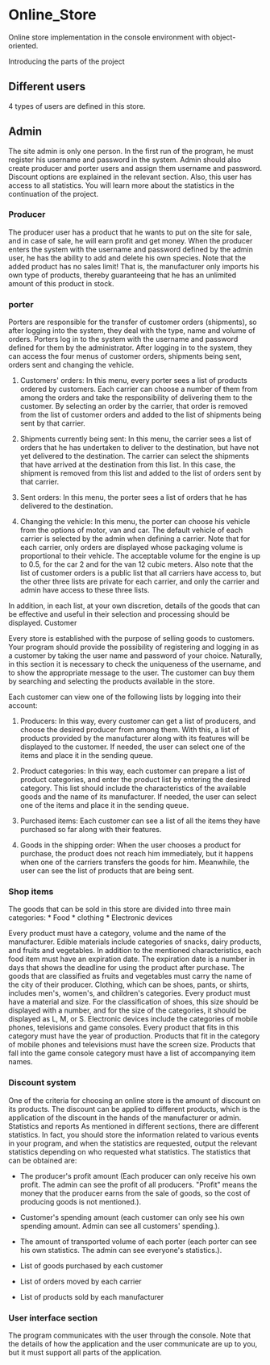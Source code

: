 # Online_Store
Online store implementation in the console environment with object-oriented.

Introducing the parts of the project

## Different users
4 types of users are defined in this store.

## Admin
The site admin is only one person. In the first run of the program, he must register his username and password in the system. Admin should also create producer and porter users and assign them username and password.
Discount options are explained in the relevant section. Also, this user has access to all statistics. You will learn more about the statistics in the continuation of the project.

### Producer
The producer user has a product that he wants to put on the site for sale, and in case of sale, he will earn profit and get money. When the producer enters the system with the username and password defined by the admin user, he has the ability to add and delete his own species. Note that the added product has no sales limit! That is, the manufacturer only imports his own type of products, thereby guaranteeing that he has an unlimited amount of this product in stock.

### porter
Porters are responsible for the transfer of customer orders (shipments), so after logging into the system, they deal with the type, name and volume of orders. Porters log in to the system with the username and password defined for them by the administrator. After logging in to the system, they can access the four menus of customer orders, shipments being sent, orders sent and changing the vehicle.

1.	Customers' orders: In this menu, every porter sees a list of products ordered by customers. Each carrier can choose a number of them from among the orders and take the responsibility of delivering them to the customer. By selecting an order by the carrier, that order is removed from the list of customer orders and added to the list of shipments being sent by that carrier.

2.	Shipments currently being sent: In this menu, the carrier sees a list of orders that he has undertaken to deliver to the destination, but have not yet delivered to the destination. The carrier can select the shipments that have arrived at the destination from this list. In this case, the shipment is removed from this list and added to the list of orders sent by that carrier.

3.	Sent orders: In this menu, the porter sees a list of orders that he has delivered to the destination.

4.	Changing the vehicle: In this menu, the porter can choose his vehicle from the options of motor, van and car. The default vehicle of each carrier is selected by the admin when defining a carrier.
Note that for each carrier, only orders are displayed whose packaging volume is proportional to their vehicle. The acceptable volume for the engine is up to 0.5, for the car 2 and for the van 12 cubic meters. Also note that the list of customer orders is a public list that all carriers have access to, but the other three lists are private for each carrier, and only the carrier and admin have access to these three lists.

In addition, in each list, at your own discretion, details of the goods that can be effective and useful in their selection and processing should be displayed.
Customer

Every store is established with the purpose of selling goods to customers. Your program should provide the possibility of registering and logging in as a customer by taking the user name and password of your choice. Naturally, in this section it is necessary to check the uniqueness of the username, and to show the appropriate message to the user. The customer can buy them by searching and selecting the products available in the store.

Each customer can view one of the following lists by logging into their account:

1.	Producers: In this way, every customer can get a list of producers, and choose the desired producer from among them. With this, a list of products provided by the manufacturer along with its features will be displayed to the customer. If needed, the user can select one of the items and place it in the sending queue.

2.	Product categories: In this way, each customer can prepare a list of product categories, and enter the product list by entering the desired category. This list should include the characteristics of the available goods and the name of its manufacturer. If needed, the user can select one of the items and place it in the sending queue.

3.	Purchased items: Each customer can see a list of all the items they have purchased so far along with their features.

4.	Goods in the shipping order: When the user chooses a product for purchase, the product does not reach him immediately, but it happens when one of the carriers transfers the goods for him. Meanwhile, the user can see the list of products that are being sent.

### Shop items
The goods that can be sold in this store are divided into three main categories:
    * Food
    * clothing
    * Electronic devices
    
Every product must have a category, volume and the name of the manufacturer.
Edible materials include categories of snacks, dairy products, and fruits and vegetables. In addition to the mentioned characteristics, each food item must have an expiration date. The expiration date is a number in days that shows the deadline for using the product after purchase.
The goods that are classified as fruits and vegetables must carry the name of the city of their producer.
Clothing, which can be shoes, pants, or shirts, includes men's, women's, and children's categories.
Every product must have a material and size. For the classification of shoes, this size should be displayed with a number, and for the size of the categories, it should be displayed as L, M, or S.
Electronic devices include the categories of mobile phones, televisions and game consoles. Every product that fits in this category must have the year of production.
Products that fit in the category of mobile phones and televisions must have the screen size.
Products that fall into the game console category must have a list of accompanying item names.

### Discount system
One of the criteria for choosing an online store is the amount of discount on its products. The discount can be applied to different products, which is the application of the discount in the hands of the manufacturer or admin.
Statistics and reports
As mentioned in different sections, there are different statistics. In fact, you should store the information related to various events in your program, and when the statistics are requested, output the relevant statistics depending on who requested what statistics. The statistics that can be obtained are:

* The producer's profit amount (Each producer can only receive his own profit. The admin can see the profit of all producers. "Profit" means the money that the producer earns from the sale of goods, so the cost of producing goods is not mentioned.).

* Customer's spending amount (each customer can only see his own spending amount. Admin can see all customers' spending.).

* The amount of transported volume of each porter (each porter can see his own statistics. The admin can see everyone's statistics.).

* List of goods purchased by each customer

* List of orders moved by each carrier

* List of products sold by each manufacturer

### User interface section
The program communicates with the user through the console. Note that the details of how the application and the user communicate are up to you, but it must support all parts of the application.
